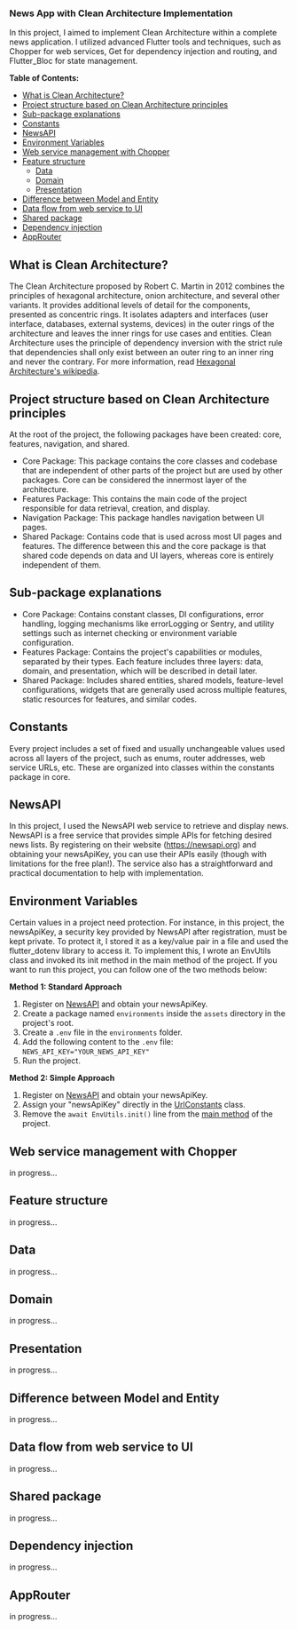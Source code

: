 ### News App with Clean Architecture Implementation

In this project, I aimed to implement Clean Architecture within a complete news application. I utilized advanced Flutter tools and techniques, such as Chopper for web services, Get for dependency injection and routing, and Flutter_Bloc for state management.

**Table of Contents:**
- [What is Clean Architecture?](#what-is-clean-architecture)
- [Project structure based on Clean Architecture principles](#project-structure-based-on-clean-architecture-principles)
- [Sub-package explanations](#sub-package-explanations)
- [Constants](#constants)
- [NewsAPI](#newsapi)
- [Environment Variables](#environment-variables)
- [Web service management with Chopper](#web-service-management-with-chopper)
- [Feature structure](#feature-structure)
    - [Data](#data)
    - [Domain](#domain)
    - [Presentation](#presentation)
- [Difference between Model and Entity](#difference-between-model-and-entity)
- [Data flow from web service to UI](#data-flow-from-web-service-to-ui)
- [Shared package](#shared-package)
- [Dependency injection](#dependency-injection)
- [AppRouter](#approuter)

## What is Clean Architecture?
The Clean Architecture proposed by Robert C. Martin in 2012 combines the principles of hexagonal architecture, onion architecture, and several other variants. It provides additional levels of detail for the components, presented as concentric rings. It isolates adapters and interfaces (user interface, databases, external systems, devices) in the outer rings of the architecture and leaves the inner rings for use cases and entities. Clean Architecture uses the principle of dependency inversion with the strict rule that dependencies shall only exist between an outer ring to an inner ring and never the contrary. For more information, read [Hexagonal Architecture's wikipedia](https://en.wikipedia.org/wiki/Hexagonal_architecture_(software)).

## Project structure based on Clean Architecture principles
At the root of the project, the following packages have been created: core, features, navigation, and shared.
- Core Package: This package contains the core classes and codebase that are independent of other parts of the project but are used by other packages. Core can be considered the innermost layer of the architecture.
- Features Package: This contains the main code of the project responsible for data retrieval, creation, and display.
- Navigation Package: This package handles navigation between UI pages.
- Shared Package: Contains code that is used across most UI pages and features. The difference between this and the core package is that shared code depends on data and UI layers, whereas core is entirely independent of them.

## Sub-package explanations
- Core Package: Contains constant classes, DI configurations, error handling, logging mechanisms like errorLogging or Sentry, and utility settings such as internet checking or environment variable configuration.
- Features Package: Contains the project's capabilities or modules, separated by their types. Each feature includes three layers: data, domain, and presentation, which will be described in detail later.
- Shared Package: Includes shared entities, shared models, feature-level configurations, widgets that are generally used across multiple features, static resources for features, and similar codes.

## Constants
Every project includes a set of fixed and usually unchangeable values used across all layers of the project, such as enums, router addresses, web service URLs, etc. These are organized into classes within the constants package in core.

## NewsAPI
In this project, I used the NewsAPI web service to retrieve and display news. NewsAPI is a free service that provides simple APIs for fetching desired news lists. By registering on their website (https://newsapi.org) and obtaining your newsApiKey, you can use their APIs easily (though with limitations for the free plan!). The service also has a straightforward and practical documentation to help with implementation.

## Environment Variables
Certain values in a project need protection. For instance, in this project, the newsApiKey, a security key provided by NewsAPI after registration, must be kept private. To protect it, I stored it as a key/value pair in a file and used the flutter_dotenv library to access it.
To implement this, I wrote an EnvUtils class and invoked its init method in the main method of the project. If you want to run this project, you can follow one of the two methods below:

**Method 1: Standard Approach**
1. Register on [NewsAPI](https://newsapi.org) and obtain your newsApiKey.
2. Create a package named ```environments``` inside the ```assets``` directory in the project's root.
3. Create a ```.env``` file in the ```environments``` folder.
4. Add the following content to the ```.env``` file:
```NEWS_API_KEY="YOUR_NEWS_API_KEY"```
5. Run the project.

**Method 2: Simple Approach**
1. Register on [NewsAPI](https://newsapi.org) and obtain your newsApiKey.
2. Assign your "newsApiKey" directly in the [UrlConstants](lib/core/constants/url_constants.dart) class.
3. Remove the ```await EnvUtils.init()``` line from the [main method](lib/main.dart) of the project.

## Web service management with Chopper
in progress...

## Feature structure
in progress...

## Data
in progress...

## Domain
in progress...

## Presentation
in progress...

## Difference between Model and Entity
in progress...

## Data flow from web service to UI
in progress...

## Shared package
in progress...

## Dependency injection
in progress...

## AppRouter
in progress...
